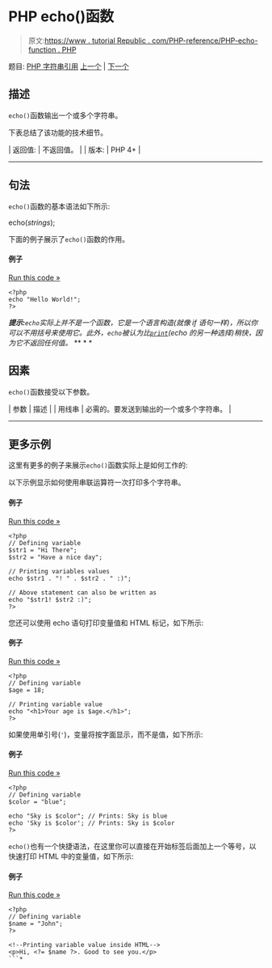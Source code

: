 # PHP echo()函数

> 原文:[https://www . tutorial Republic . com/PHP-reference/PHP-echo-function . PHP](https://www.tutorialrepublic.com/php-reference/php-echo-function.php)

题目: [PHP 字符串引用](php-string-functions.php) [上一个](php-crypt-function.php) | [下一个](php-explode-function.php)

## 描述

`echo()`函数输出一个或多个字符串。

下表总结了该功能的技术细节。

| 返回值: | 不返回值。 |
| 版本: | PHP 4+ |

* * *

## 句法

`echo()`函数的基本语法如下所示:

echo(*strings*);

下面的例子展示了`echo()`函数的作用。

#### 例子

[Run this code »](../codelab.php?topic=php&file=display-a-string "Run this code to view the output")

```
<?php
echo "Hello World!";
?>
```

 ***提示:**`echo`实际上并不是一个函数，它是一个语言构造(就像 if 语句一样)，所以你可以不用括号来使用它。此外，`echo`被认为比[`print`](php-print-function.php)(echo 的另一种选择)稍快，因为它不返回任何值。*  ** * *

## 因素

`echo()`函数接受以下参数。

| 参数 | 描述 |
| 用线串 | 必需的。要发送到输出的一个或多个字符串。 |

* * *

## 更多示例

这里有更多的例子来展示`echo()`函数实际上是如何工作的:

以下示例显示如何使用串联运算符一次打印多个字符串。

#### 例子

[Run this code »](../codelab.php?topic=php&file=display-multiple-strings-at-once "Run this code to view the output")

```
<?php
// Defining variable
$str1 = "Hi There";
$str2 = "Have a nice day";

// Printing variables values
echo $str1 . "! " . $str2 . " :)";

// Above statement can also be written as
echo "$str1! $str2 :)";
?>
```

您还可以使用 echo 语句打印变量值和 HTML 标记，如下所示:

#### 例子

[Run this code »](../codelab.php?topic=php&file=display-variable-value-and-html-tags "Run this code to view the output")

```
<?php
// Defining variable
$age = 18;

// Printing variable value
echo "<h1>Your age is $age.</h1>";
?>
```

如果使用单引号(`'`)，变量将按字面显示，而不是值，如下所示:

#### 例子

[Run this code »](../codelab.php?topic=php&file=display-single-quoted-string-containing-variable "Run this code to view the output")

```
<?php
// Defining variable
$color = "blue";

echo "Sky is $color"; // Prints: Sky is blue
echo 'Sky is $color'; // Prints: Sky is $color
?>
```

`echo()`也有一个快捷语法，在这里你可以直接在开始标签后面加上一个等号，以快速打印 HTML 中的变量值，如下所示:

#### 例子

[Run this code »](../codelab.php?topic=php&file=echo-shortcut-syntax "Run this code to view the output")

```
<?php
// Defining variable
$name = "John";
?>

<!--Printing variable value inside HTML-->
<p>Hi, <?= $name ?>. Good to see you.</p>
```*